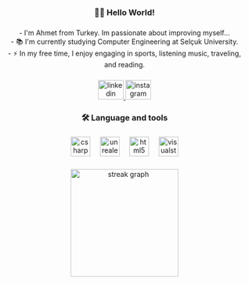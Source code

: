 <h3 align="center">👩‍💻  Hello World!</h3>

###

<p align="center">- I'm Ahmet from Turkey. Im passionate about improving myself...<br>- 📚 I'm currently studying Computer Engineering at Selçuk University.<br>- ⚡ In my free time, I enjoy engaging in sports, listening music, traveling, and reading.</p>

###

<div align="center">
  <a href="https://www.linkedin.com/in/ahmet-uzun-0115402b1/" target="_blank">
    <img src="https://raw.githubusercontent.com/maurodesouza/profile-readme-generator/master/src/assets/icons/social/linkedin/default.svg" width="52" height="40" alt="linkedin logo"  />
  </a>
  <a href="https://www.instagram.com/ahmetuzun_007/" target="_blank">
    <img src="https://raw.githubusercontent.com/maurodesouza/profile-readme-generator/master/src/assets/icons/social/instagram/default.svg" width="52" height="40" alt="instagram logo"  />
  </a>
</div>

###

<h3 align="center">🛠 Language and tools</h3>

###

<div align="center">
  <img src="https://cdn.jsdelivr.net/gh/devicons/devicon/icons/csharp/csharp-original.svg" height="40" alt="csharp logo"  />
  <img width="12" />
  <img src="https://skillicons.dev/icons?i=unreal" height="40" alt="unrealengine logo"  />
  <img width="12" />
  <img src="https://cdn.jsdelivr.net/gh/devicons/devicon/icons/html5/html5-plain.svg" height="40" alt="html5 logo"  />
  <img width="12" />
  <img src="https://skillicons.dev/icons?i=visualstudio" height="40" alt="visualstudio logo"  />
</div>

###

<div align="center">
  <img src="https://streak-stats.demolab.com?user=0AhmetUzun&locale=en&mode=daily&theme=dark&hide_border=false&border_radius=5&order=3" height="220" alt="streak graph"  />
</div>

###
